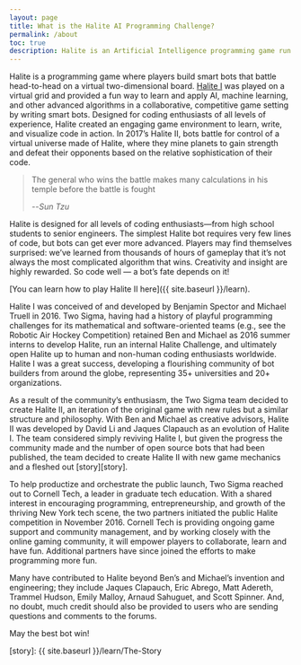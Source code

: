 ```yaml
---
layout: page
title: What is the Halite AI Programming Challenge?
permalink: /about
toc: true
description: Halite is an Artificial Intelligence programming game run by Two Sigma where players build smart bots that battle on a virtual two-dimensional board.
---
```


Halite is a programming game where players build smart bots that battle head-to-head on a virtual two-dimensional board. [Halite I][halite-i] was played on a virtual grid and provided a fun way to learn and apply AI, machine learning, and other advanced algorithms in a collaborative, competitive game setting by writing smart bots. Designed for coding enthusiasts of all levels of experience, Halite created an engaging game environment to learn, write, and visualize code in action. In 2017’s Halite II, bots battle for control of a virtual universe made of Halite, where they mine planets to gain strength and defeat their opponents based on the relative sophistication of their code.

> The general who wins the battle makes many calculations in his temple before the battle is fought
>
> --<cite>Sun Tzu</cite>

Halite is designed for all levels of coding enthusiasts—from high school students to senior engineers. The simplest Halite bot requires very few lines of code, but bots can get ever more advanced. Players may find themselves surprised: we’ve learned from thousands of hours of gameplay that it’s not always the most complicated algorithm that wins. Creativity and insight are highly rewarded. So code well — a bot’s fate depends on it! 

[You can learn how to play Halite II here]({{ site.baseurl }}/learn).

Halite I was conceived of and developed by Benjamin Spector and Michael Truell in 2016.  Two Sigma, having had a history of playful programming challenges for its mathematical and software-oriented teams (e.g., see the Robotic Air Hockey Competition) retained Ben and Michael as 2016 summer interns to develop Halite, run an internal Halite Challenge, and ultimately open Halite up to human and non-human coding enthusiasts worldwide. Halite I was a great success, developing a flourishing community of bot builders from around the globe, representing 35+ universities and 20+ organizations. 

As a result of the community’s enthusiasm, the Two Sigma team decided to create Halite II, an iteration of the original game with new rules but a similar structure and philosophy. With Ben and Michael as creative advisors, Halite II was developed by David Li and Jaques Clapauch as an evolution of Halite I. The team considered simply reviving Halite I, but given the progress the community made and the number of open source bots that had been published, the team decided to create Halite II with new game mechanics and a fleshed out [story][story].

To help productize and orchestrate the public launch, Two Sigma reached out to Cornell Tech, a leader in graduate tech education. With a shared interest in encouraging programming, entrepreneurship, and growth of the thriving New York tech scene, the two partners initiated the public Halite competition in November 2016. Cornell Tech is providing ongoing game support and community management, and by working closely with the online gaming community, it will empower players to collaborate, learn and have fun. Additional partners have since joined the efforts to make programming more fun.

Many have contributed to Halite beyond Ben’s and Michael’s invention and engineering; they include Jaques Clapauch, Eric Abrego, Matt Adereth, Trammel Hudson, Emily Malloy, Arnaud Sahuguet, and Scott Spinner. And, no doubt, much credit should also be provided to users who are sending questions and comments to the forums.

May the best bot win!

[halite-i]: http://halite.io
[story]: {{ site.baseurl }}/learn/The-Story